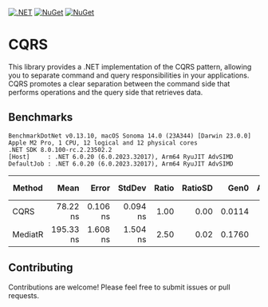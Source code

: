 [![.NET](https://github.com/neoxack/CQRS/actions/workflows/dotnet.yml/badge.svg)](https://github.com/neoxack/CQRS/actions/workflows/dotnet.yml)
[![NuGet](https://img.shields.io/nuget/v/Neoxack.CQRS.svg)](https://www.nuget.org/packages/Neoxack.CQRS)
[![NuGet](https://img.shields.io/nuget/dt/Neoxack.CQRS.svg)](https://www.nuget.org/packages/Neoxack.CQRS)

# CQRS

This library provides a .NET implementation of the CQRS pattern, allowing you to separate command and query responsibilities in your applications. CQRS promotes a clear separation between the command side that performs operations and the query side that retrieves data.

## Benchmarks

```
BenchmarkDotNet v0.13.10, macOS Sonoma 14.0 (23A344) [Darwin 23.0.0]
Apple M2 Pro, 1 CPU, 12 logical and 12 physical cores
.NET SDK 8.0.100-rc.2.23502.2
[Host]     : .NET 6.0.20 (6.0.2023.32017), Arm64 RyuJIT AdvSIMD
DefaultJob : .NET 6.0.20 (6.0.2023.32017), Arm64 RyuJIT AdvSIMD
```

| Method  |      Mean |    Error |   StdDev | Ratio | RatioSD |   Gen0 | Allocated | Alloc Ratio |
|---------|----------:|---------:|---------:|------:|--------:|-------:|----------:|------------:|
| CQRS    |  78.22 ns | 0.106 ns | 0.094 ns |  1.00 |    0.00 | 0.0114 |      24 B |        1.00 |
| MediatR | 195.33 ns | 1.608 ns | 1.504 ns |  2.50 |    0.02 | 0.1760 |     368 B |       15.33 |



## Contributing

Contributions are welcome! Please feel free to submit issues or pull requests.